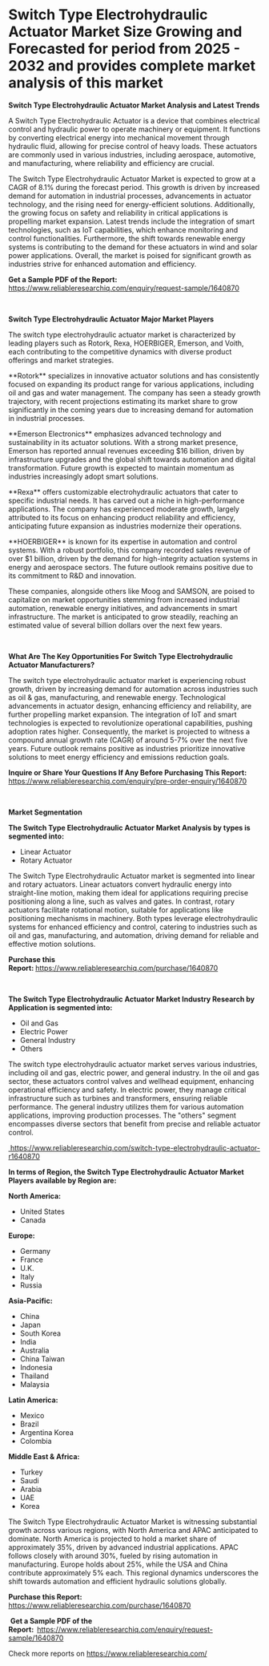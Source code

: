 <p><h1>Switch Type Electrohydraulic Actuator Market Size Growing and Forecasted for period from 2025 - 2032 and provides complete market analysis of this market</h1></p><p><strong>Switch Type Electrohydraulic Actuator Market Analysis and Latest Trends</strong></p>
<p><p>A Switch Type Electrohydraulic Actuator is a device that combines electrical control and hydraulic power to operate machinery or equipment. It functions by converting electrical energy into mechanical movement through hydraulic fluid, allowing for precise control of heavy loads. These actuators are commonly used in various industries, including aerospace, automotive, and manufacturing, where reliability and efficiency are crucial.</p><p>The Switch Type Electrohydraulic Actuator Market is expected to grow at a CAGR of 8.1% during the forecast period. This growth is driven by increased demand for automation in industrial processes, advancements in actuator technology, and the rising need for energy-efficient solutions. Additionally, the growing focus on safety and reliability in critical applications is propelling market expansion. Latest trends include the integration of smart technologies, such as IoT capabilities, which enhance monitoring and control functionalities. Furthermore, the shift towards renewable energy systems is contributing to the demand for these actuators in wind and solar power applications. Overall, the market is poised for significant growth as industries strive for enhanced automation and efficiency.</p></p>
<p><strong>Get a Sample PDF of the Report:&nbsp;</strong> <a href="https://www.reliableresearchiq.com/enquiry/request-sample/1640870?utm_campaign=1876&utm_medium=2&utm_source=Github&utm_content=ia&utm_term=27022025&utm_id=switch-type-electrohydraulic-actuator">https://www.reliableresearchiq.com/enquiry/request-sample/1640870</a></p>
<p>&nbsp;</p>
<p><strong>Switch Type Electrohydraulic Actuator Major Market Players</strong></p>
<p><p>The switch type electrohydraulic actuator market is characterized by leading players such as Rotork, Rexa, HOERBIGER, Emerson, and Voith, each contributing to the competitive dynamics with diverse product offerings and market strategies.</p><p>**Rotork** specializes in innovative actuator solutions and has consistently focused on expanding its product range for various applications, including oil and gas and water management. The company has seen a steady growth trajectory, with recent projections estimating its market share to grow significantly in the coming years due to increasing demand for automation in industrial processes.</p><p>**Emerson Electronics** emphasizes advanced technology and sustainability in its actuator solutions. With a strong market presence, Emerson has reported annual revenues exceeding $16 billion, driven by infrastructure upgrades and the global shift towards automation and digital transformation. Future growth is expected to maintain momentum as industries increasingly adopt smart solutions.</p><p>**Rexa** offers customizable electrohydraulic actuators that cater to specific industrial needs. It has carved out a niche in high-performance applications. The company has experienced moderate growth, largely attributed to its focus on enhancing product reliability and efficiency, anticipating future expansion as industries modernize their operations.</p><p>**HOERBIGER** is known for its expertise in automation and control systems. With a robust portfolio, this company recorded sales revenue of over $1 billion, driven by the demand for high-integrity actuation systems in energy and aerospace sectors. The future outlook remains positive due to its commitment to R&D and innovation.</p><p>These companies, alongside others like Moog and SAMSON, are poised to capitalize on market opportunities stemming from increased industrial automation, renewable energy initiatives, and advancements in smart infrastructure. The market is anticipated to grow steadily, reaching an estimated value of several billion dollars over the next few years.</p></p>
<p>&nbsp;</p>
<p><strong>What Are The Key Opportunities For Switch Type Electrohydraulic Actuator Manufacturers?</strong></p>
<p><p>The switch type electrohydraulic actuator market is experiencing robust growth, driven by increasing demand for automation across industries such as oil & gas, manufacturing, and renewable energy. Technological advancements in actuator design, enhancing efficiency and reliability, are further propelling market expansion. The integration of IoT and smart technologies is expected to revolutionize operational capabilities, pushing adoption rates higher. Consequently, the market is projected to witness a compound annual growth rate (CAGR) of around 5-7% over the next five years. Future outlook remains positive as industries prioritize innovative solutions to meet energy efficiency and emissions reduction goals.</p></p>
<p><strong>Inquire or Share Your Questions If Any Before Purchasing This Report:</strong> <a href="https://www.reliableresearchiq.com/enquiry/pre-order-enquiry/1640870?utm_campaign=1876&utm_medium=2&utm_source=Github&utm_content=ia&utm_term=27022025&utm_id=switch-type-electrohydraulic-actuator">https://www.reliableresearchiq.com/enquiry/pre-order-enquiry/1640870</a></p>
<p>&nbsp;</p>
<p><strong>Market Segmentation</strong></p>
<p><strong>The Switch Type Electrohydraulic Actuator Market Analysis by types is segmented into:</strong></p>
<p><ul><li>Linear Actuator</li><li>Rotary Actuator</li></ul></p>
<p><p>The Switch Type Electrohydraulic Actuator market is segmented into linear and rotary actuators. Linear actuators convert hydraulic energy into straight-line motion, making them ideal for applications requiring precise positioning along a line, such as valves and gates. In contrast, rotary actuators facilitate rotational motion, suitable for applications like positioning mechanisms in machinery. Both types leverage electrohydraulic systems for enhanced efficiency and control, catering to industries such as oil and gas, manufacturing, and automation, driving demand for reliable and effective motion solutions.</p></p>
<p><strong>Purchase this Report:&nbsp;</strong><a href="https://www.reliableresearchiq.com/purchase/1640870?utm_campaign=1876&utm_medium=2&utm_source=Github&utm_content=ia&utm_term=27022025&utm_id=switch-type-electrohydraulic-actuator">https://www.reliableresearchiq.com/purchase/1640870</a></p>
<p>&nbsp;</p>
<p><strong>The Switch Type Electrohydraulic Actuator Market Industry Research by Application is segmented into:</strong></p>
<p><ul><li>Oil and Gas</li><li>Electric Power</li><li>General Industry</li><li>Others</li></ul></p>
<p><p>The switch type electrohydraulic actuator market serves various industries, including oil and gas, electric power, and general industry. In the oil and gas sector, these actuators control valves and wellhead equipment, enhancing operational efficiency and safety. In electric power, they manage critical infrastructure such as turbines and transformers, ensuring reliable performance. The general industry utilizes them for various automation applications, improving production processes. The "others" segment encompasses diverse sectors that benefit from precise and reliable actuator control.</p></p>
<p><a href="https://www.reliableresearchiq.com/switch-type-electrohydraulic-actuator-r1640870?utm_campaign=1876&utm_medium=2&utm_source=Github&utm_content=ia&utm_term=27022025&utm_id=switch-type-electrohydraulic-actuator">&nbsp;https://www.reliableresearchiq.com/switch-type-electrohydraulic-actuator-r1640870</a></p>
<p><strong>In terms of Region, the Switch Type Electrohydraulic Actuator Market Players available by Region are:</strong></p>
<p>
    <p> <strong> North America: </strong>
        <ul>
            <li>United States</li>
            <li>Canada</li>
        </ul>
        </p> 
    <p> <strong> Europe: </strong>
        <ul>
            <li>Germany</li>
            <li>France</li>
            <li>U.K.</li>
            <li>Italy</li>
            <li>Russia</li>
        </ul>
        </p> 
    <p> <strong> Asia-Pacific: </strong>
        <ul>
            <li>China</li>
            <li>Japan</li>
            <li>South Korea</li>
            <li>India</li>
            <li>Australia</li>
            <li>China Taiwan</li>
            <li>Indonesia</li>
            <li>Thailand</li>
            <li>Malaysia</li>
        </ul>
        </p> 
    <p> <strong> Latin America: </strong>
        <ul>
            <li>Mexico</li>
            <li>Brazil</li>
            <li>Argentina Korea</li>
            <li>Colombia</li>
        </ul>
        </p> 
    <p> <strong> Middle East & Africa: </strong>
        <ul>
            <li>Turkey</li>
            <li>Saudi</li>
            <li>Arabia</li>
            <li>UAE</li>
            <li>Korea</li>
        </ul>
    </p>
    </p>
<p><p>The Switch Type Electrohydraulic Actuator Market is witnessing substantial growth across various regions, with North America and APAC anticipated to dominate. North America is projected to hold a market share of approximately 35%, driven by advanced industrial applications. APAC follows closely with around 30%, fueled by rising automation in manufacturing. Europe holds about 25%, while the USA and China contribute approximately 5% each. This regional dynamics underscores the shift towards automation and efficient hydraulic solutions globally.</p></p>
<p><strong>Purchase this Report: </strong><a href="https://www.reliableresearchiq.com/purchase/1640870?utm_campaign=1876&utm_medium=2&utm_source=Github&utm_content=ia&utm_term=27022025&utm_id=switch-type-electrohydraulic-actuator">https://www.reliableresearchiq.com/purchase/1640870</a></p>
<p>&nbsp;<strong>Get a Sample PDF of the Report:&nbsp;&nbsp;</strong><a href="https://www.reliableresearchiq.com/enquiry/request-sample/1640870?utm_campaign=1876&utm_medium=2&utm_source=Github&utm_content=ia&utm_term=27022025&utm_id=switch-type-electrohydraulic-actuator">https://www.reliableresearchiq.com/enquiry/request-sample/1640870</a></p>
<p><strong></strong></p>
<p>Check more reports on <a href="https://www.reliableresearchiq.com/?utm_campaign=1876&utm_medium=2&utm_source=Github&utm_content=ia&utm_term=27022025&utm_id=switch-type-electrohydraulic-actuator">https://www.reliableresearchiq.com/</a></p>